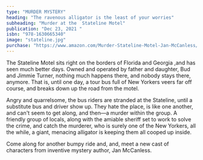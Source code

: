 ```yaml
---
type: "MURDER MYSTERY"
heading: "The ravenous alligator is the least of your worries"
subheading: "Murder at the  Stateline Motel"
publication: "Dec 23, 2021 "
isbn: "978-1630665340"
image: "stateline.jpg"
purchase: "https://www.amazon.com/Murder-Stateline-Motel-Jan-McCanless/dp/1630665347/ref=sr_1_5?crid=2BWDBR7E32FLJ&keywords=jan+mccanless&qid=1642886512&sprefix=jan+mccanless%2Caps%2C77&sr=8-5"
---
```

The Stateline Motel sits right on the borders of Florida and Georgia ,and has seen much better days. Owned and operated by father and daughter, Bud and Jimmie Turner, nothing much happens there, and nobody stays there, anymore. That is, until one day, a tour bus full of New Yorkers veers far off course, and breaks down up the road from the motel.

Angry and quarrelsome, the bus riders are stranded at the Stateline, until a substitute bus and driver show up. They hate the place, is like one another, and can't seem to get along, and then—a murder within the group. A friendly group of locals, along with the amiable sheriff set to work to solve the crime, and catch the murderer, who is surely one of the New Yorkers, all the while, a giant, menacing alligator is keeping them all cooped up inside.

Come along for another bumpy ride and, and, meet a new cast of characters from inventive mystery author, Jan McCanless.